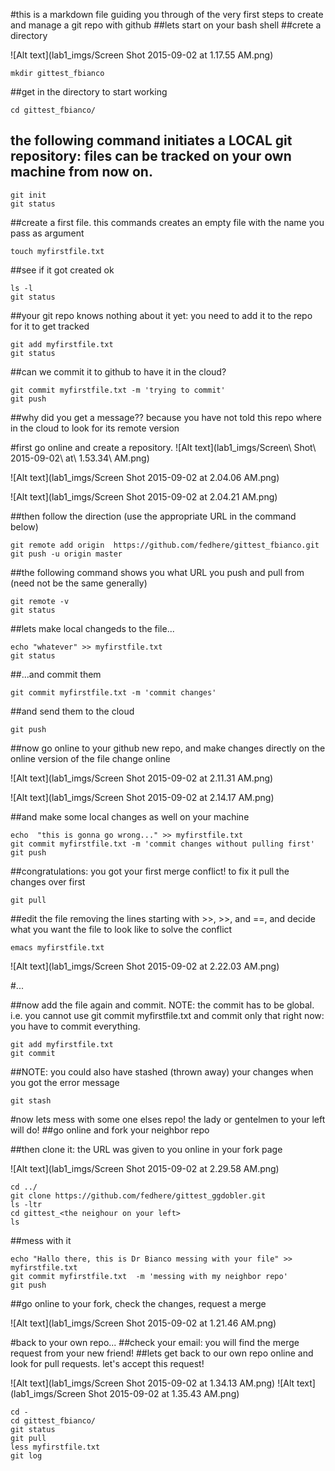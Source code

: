 #this is a markdown file guiding you through of the very first steps to create and manage a git repo with github
##lets start on your bash shell
##crete a directory

![Alt text](lab1_imgs/Screen Shot 2015-09-02 at 1.17.55 AM.png)

```
mkdir gittest_fbianco
```

##get in the directory to start working

```
cd gittest_fbianco/
```

## the following command initiates a LOCAL git repository: files can be tracked on your own machine from now on.

```
git init
git status
```

##create a first file. this commands creates an empty file with the name you pass as argument

```
touch myfirstfile.txt
```

##see if it got created ok

```
ls -l
git status
```

##your git repo knows nothing about it yet: you need to add it to the repo for it to get tracked

```
git add myfirstfile.txt 
git status
```

##can we commit it to github to have it in the cloud?

```
git commit myfirstfile.txt -m 'trying to commit'
git push
```

##why did you get a message?? because you have not told this repo where in the cloud to look for its remote version

#first go online and create a repository. 
![Alt text](lab1_imgs/Screen\ Shot\ 2015-09-02\ at\ 1.53.34\ AM.png)

![Alt text](lab1_imgs/Screen Shot 2015-09-02 at 2.04.06 AM.png)

![Alt text](lab1_imgs/Screen Shot 2015-09-02 at 2.04.21 AM.png)

##then follow the direction (use the appropriate URL in the command below)

```
git remote add origin  https://github.com/fedhere/gittest_fbianco.git
git push -u origin master 
```

##the following command shows you what URL you push and pull from (need not be the same generally)

```
git remote -v 
git status
```

##lets make local changeds to the file...

```
echo "whatever" >> myfirstfile.txt 
git status
```

##...and commit them

```
git commit myfirstfile.txt -m 'commit changes'
```

##and send them to the cloud

```
git push 
```

##now go online to your github new repo, and make changes directly on the online version of the file change online

![Alt text](lab1_imgs/Screen Shot 2015-09-02 at 2.11.31 AM.png)

![Alt text](lab1_imgs/Screen Shot 2015-09-02 at 2.14.17 AM.png)

##and make some local changes as well on your machine

```
echo  "this is gonna go wrong..." >> myfirstfile.txt 
git commit myfirstfile.txt -m 'commit changes without pulling first'
git push
```

##congratulations: you got your first merge conflict! to fix it pull the changes over first

```
git pull
```

##edit the file removing the lines starting with \>\>, \>\>, and ==, and decide what you want the file to look like to solve the conflict

```
emacs myfirstfile.txt 
```
![Alt text](lab1_imgs/Screen Shot 2015-09-02 at 2.22.03 AM.png)

#...

##now add the file again and commit. NOTE: the commit has to be global. i.e. you cannot use git commit myfirstfile.txt and commit only that right now: you have to commit everything.

```
git add myfirstfile.txt 
git commit 
```

##NOTE: you could also have stashed (thrown away) your changes when you got the error message

```
git stash
```

#now lets mess with some one elses repo! the lady or gentelmen to your left will do!
##go online and fork your neighbor repo

##then clone it: the URL was given to you online in your fork page 

![Alt text](lab1_imgs/Screen Shot 2015-09-02 at 2.29.58 AM.png)

```
cd ../
git clone https://github.com/fedhere/gittest_ggdobler.git
ls -ltr
cd gittest_<the neighour on your left>
ls
```

##mess with it

```
echo "Hallo there, this is Dr Bianco messing with your file" >> myfirstfile.txt 
git commit myfirstfile.txt  -m 'messing with my neighbor repo'
git push
```

##go online to your fork, check the changes, request a merge

![Alt text](lab1_imgs/Screen Shot 2015-09-02 at 1.21.46 AM.png)


#back to your own repo...
##check your email: you will find the merge request from your new friend!
##lets get back to our own repo online and look for pull requests. let's accept this request!

![Alt text](lab1_imgs/Screen Shot 2015-09-02 at 1.34.13 AM.png)
![Alt text](lab1_imgs/Screen Shot 2015-09-02 at 1.35.43 AM.png)


```
cd -
cd gittest_fbianco/
git status
git pull
less myfirstfile.txt 
git log
```
